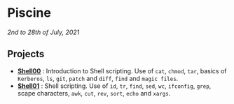 # Piscine
_2nd to 28th of July, 2021_  
## Projects  
- [**Shell00**](https://github.com/rubengr16/42/tree/main/Piscine/Projects/Shell00)
: Introduction to Shell scripting.
Use of `cat`, `chmod`, `tar`, basics
of `Kerberos`, `ls`, `git`, `patch` and `diff`,
`find` and `magic files`.  
- [**Shell01**](https://github.com/rubengr16/42/tree/main/Piscine/Projects/Shell01)
: Shell scripting. Use of `id`, `tr`, `find`, 
`sed`, `wc`, `ifconfig`, `grep`, scape characters, 
`awk`, `cut`, `rev`, `sort`, `echo` and `xargs`.  

